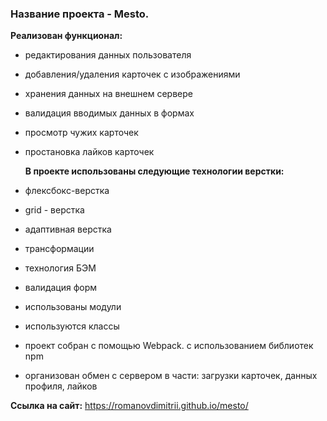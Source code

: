  ### Название проекта - Mesto. 
 **Реализован функционал:**
 - редактирования данных пользователя
 - добавления/удаления карточек с изображениями
 - хранения данных на внешнем сервере
 - валидация вводимых данных в формах
 - просмотр чужих карточек 
 - простановка лайков карточек

   
   **В проекте использованы следующие технологии верстки:**

- флексбокс-верстка
- grid - верстка
- адаптивная верстка
- трансформации
- технология БЭМ
- валидация форм
- использованы модули
- используются классы
- проект собран c помощью Webpack. с использованием библиотек npm
- организован обмен с сервером в части: загрузки карточек, данных профиля, лайков


**Ссылка на сайт:** https://romanovdimitrii.github.io/mesto/

